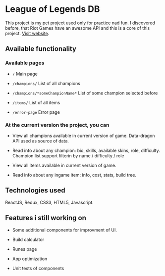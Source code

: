 # League of Legends DB

This project is my pet project used only for practice nad fun.
I discovered before, that Riot Games have an awesome API and this is a core of this project.
[Visit website](https://lol-db-tau.vercel.app/).

## Available functionality

### Available pages

- `/` Main page

- `/champions/` List of all champions

- `/champions/*someChampionName*` List of some champion selected before

- `/items/` List of all items

- `/error-page` Error page

### At the current version the project, you can

- View all champions available in current version of game. Data-dragon API used as source of data.

- Read info about any champion: bio, skills, available skins, role, difficulty. Champion list support filterin by name / difficulty / role

- View all items available in current version of game.

- Read info about any ingame item: info, cost, stats, build tree.

## Technologies used

ReactJS, Redux, CSS3, HTML5, Javascript.

## Features i still working on

- Some additional components for improvment of UI.

- Build calculator

- Runes page

- App optimization

- Unit tests of components
